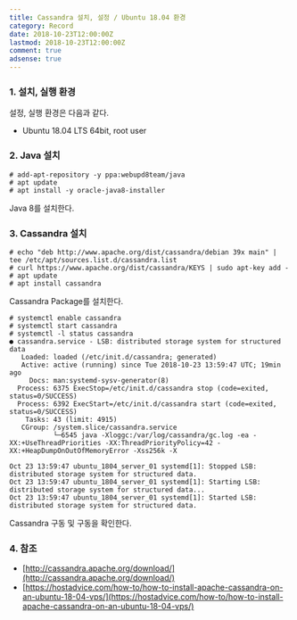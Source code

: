 ```yaml
---
title: Cassandra 설치, 설정 / Ubuntu 18.04 환경
category: Record
date: 2018-10-23T12:00:00Z
lastmod: 2018-10-23T12:00:00Z
comment: true
adsense: true
---
```


### 1. 설치, 실행 환경

설정, 실행 환경은 다음과 같다.
* Ubuntu 18.04 LTS 64bit, root user

### 2. Java 설치

~~~
# add-apt-repository -y ppa:webupd8team/java
# apt update
# apt install -y oracle-java8-installer
~~~

Java 8를 설치한다.

### 3. Cassandra 설치

~~~
# echo "deb http://www.apache.org/dist/cassandra/debian 39x main" |  tee /etc/apt/sources.list.d/cassandra.list
# curl https://www.apache.org/dist/cassandra/KEYS | sudo apt-key add -
# apt update
# apt install cassandra
~~~

Cassandra Package를 설치한다.

~~~
# systemctl enable cassandra
# systemctl start cassandra
# systemctl -l status cassandra
● cassandra.service - LSB: distributed storage system for structured data
   Loaded: loaded (/etc/init.d/cassandra; generated)
   Active: active (running) since Tue 2018-10-23 13:59:47 UTC; 19min ago
     Docs: man:systemd-sysv-generator(8)
  Process: 6375 ExecStop=/etc/init.d/cassandra stop (code=exited, status=0/SUCCESS)
  Process: 6392 ExecStart=/etc/init.d/cassandra start (code=exited, status=0/SUCCESS)
    Tasks: 43 (limit: 4915)
   CGroup: /system.slice/cassandra.service
           └─6545 java -Xloggc:/var/log/cassandra/gc.log -ea -XX:+UseThreadPriorities -XX:ThreadPriorityPolicy=42 -XX:+HeapDumpOnOutOfMemoryError -Xss256k -X

Oct 23 13:59:47 ubuntu_1804_server_01 systemd[1]: Stopped LSB: distributed storage system for structured data.
Oct 23 13:59:47 ubuntu_1804_server_01 systemd[1]: Starting LSB: distributed storage system for structured data...
Oct 23 13:59:47 ubuntu_1804_server_01 systemd[1]: Started LSB: distributed storage system for structured data.
~~~

Cassandra 구동 및 구동을 확인한다.

### 4. 참조

* [http://cassandra.apache.org/download/](http://cassandra.apache.org/download/)
* [https://hostadvice.com/how-to/how-to-install-apache-cassandra-on-an-ubuntu-18-04-vps/](https://hostadvice.com/how-to/how-to-install-apache-cassandra-on-an-ubuntu-18-04-vps/)
